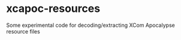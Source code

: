 xcapoc-resources
================

Some experimental code for decoding/extracting XCom Apocalypse resource files
